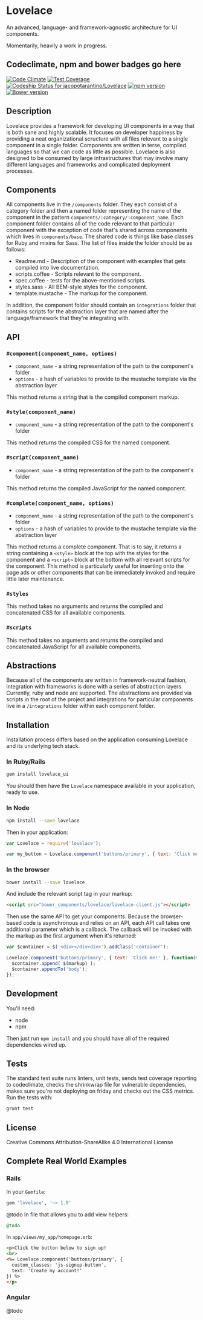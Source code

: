 # Lovelace

An advanced, language- and framework-agnostic architecture for UI components.

Momentarily, heavily a work in progress.


## Codeclimate, npm and bower badges go here
[![Code Climate](https://codeclimate.com/github/jacopotarantino/Lovelace/badges/gpa.svg)](https://codeclimate.com/github/jacopotarantino/Lovelace)
[![Test Coverage](https://codeclimate.com/github/jacopotarantino/Lovelace/badges/coverage.svg)](https://codeclimate.com/github/jacopotarantino/Lovelace/coverage)
[ ![Codeship Status for jacopotarantino/Lovelace](https://codeship.com/projects/121b1550-da48-0132-0d4e-5acc9fe35d9d/status?branch=master)](https://codeship.com/projects/79270)
[![npm version](https://badge.fury.io/js/lovelace.svg)](http://badge.fury.io/js/lovelace)
[![Bower version](https://badge.fury.io/bo/lovelace.svg)](http://badge.fury.io/bo/lovelace)


## Description

Lovelace provides a framework for developing UI components in a way that is both sane and highly scalable. It focuses on developer happiness by providing a neat organizational scructure with all files relevant to a single component in a single folder. Components are written in terse, compiled languages so that we can code as little as possible. Lovelace is also designed to be consumed by large infrastructures that may involve many different languages and frameworks and complicated deployment processes.


## Components

All components live in the `/components` folder. They each consist of a category folder and then a named folder representing the name of the component in the pattern `components/:category/:component_name`. Each component folder contains all of the code relevant to that particular component with the exception of code that's shared across components which lives in `components/base`. The shared code is things like base classes for Ruby and mixins for Sass. The list of files inside the folder should be as follows:

* Readme.md - Description of the component with examples that gets compiled into live documentation.
* scripts.coffee - Scripts relevant to the component.
* spec.coffee - tests for the above-mentioned scripts.
* styles.sass - All BEM-style styles for the component.
* template.mustache - The markup for the component.

In addition, the component folder should contain an `integrations` folder that contains scripts for the abstraction layer that are named after the language/framework that they're integrating with.


## API

### `#component(component_name, options)`

* `component_name` - a string representation of the path to the component's folder
* `options` - a hash of variables to provide to the mustache template via the abstraction layer

This method returns a string that is the compiled component markup.

### `#style(component_name)`

* `component_name` - a string representation of the path to the component's folder

This method returns the compiled CSS for the named component.

### `#script(component_name)`

* `component_name` - a string representation of the path to the component's folder

This method returns the compiled JavaScript for the named component.

### `#complete(component_name, options)`

* `component_name` - a string representation of the path to the component's folder
* `options` - a hash of variables to provide to the mustache template via the abstraction layer

This method returns a complete component. That is to say, it returns a string containing a `<style>` block at the top with the styles for the component and a `<script>` block at the bottom with all relevant scripts for the component. This method is particularly useful for inserting onto the page ads or other components that can be immediately invoked and require little later maintenance.

### `#styles`

This method takes no arguments and returns the compiled and concatenated CSS for all available components.

### `#scripts`

This method takes no arguments and returns the compiled and concatenated JavaScript for all available components.

## Abstractions

Because all of the components are written in framework-neutral fashion, integration with frameworks is done with a series of abstraction layers. Currently, ruby and node are supported. The abstractions are provided via scripts in the root of the project and integrations for particular components live in a `/integrations` folder within each component folder.


## Installation

Installation process differs based on the application consuming Lovelace and its underlying tech stack.

### In Ruby/Rails

```bash
gem install lovelace_ui
```

You should then have the `Lovelace` namespace available in your application, ready to use.

### In Node

```bash
npm install --save lovelace
```

Then in your application:

```javascript
var Lovelace = require('lovelace');

var my_button = Lovelace.component('buttons/primary', { text: 'Click me!' });
```

### In the browser

```bash
bower install --save lovelace
```

And include the relevant script tag in your markup:

```html
<script src="bower_components/lovelace/lovelace-client.js"></script>
```

Then use the same API to get your components. Because the browser-based code is asynchronous and relies on an API, each API call takes one additional parameter which is a callback. The callback will be invoked with the markup as the first argument when it's returned:

```javascript
var $container = $('<div></div>div>').addClass('container');

Lovelace.component('buttons/primary', { text: 'Click me!' }, function(markup) {
  $container.append( $(markup) );
  $container.appendTo('body');
});
```


## Development

You'll need:

* node
* npm

Then just run `npm install` and you should have all of the required dependencies wired up.


## Tests

The standard test suite runs linters, unit tests, sends test coverage reporting to codeclimate, checks the shrinkwrap file for vulnerable dependencies, makes sure you're not deploying on friday and checks out the CSS metrics. Run the tests with:

```bash
grunt test
```


## License

Creative Commons Attribution-ShareAlike 4.0 International License


## Complete Real World Examples

### Rails

In your `Gemfile`:

```ruby
gem 'lovelace', '~> 1.0'
```

@todo In file that allows you to add view helpers:

```ruby
@todo
```

In `app/views/my_app/homepage.erb`:

```html
<p>Click the button below to sign up!
<br>
<%= Lovelace.component('buttons/primary', {
  custom_classes: 'js-signup-button',
  text: 'Create my account!'
}) %>
</p>
```


### Angular

@todo


























